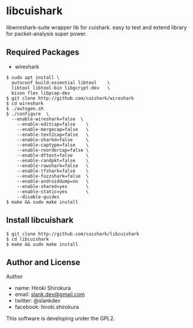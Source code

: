 
# libcuishark

libwireshark-suite wrapper lib for cuishark.
easy to test and extend library for packet-analysis super power.

## Required Packages

- wireshark

```
$ sudo apt install \
  autoconf build-essential libtool    \
  libtool libtool-bin libgcrypt-dev   \
  bison flex libpcap-dev
$ git clone http://github.com/cuishark/wireshark
$ cd wireshark
$ ./autogen.sh
$ ./configure  \
  --enable-wireshark=false  \
	--enable-editcap=false    \
	--enable-mergecap=false   \
	--enable-text2cap=false   \
	--enable-sharkd=false     \
	--enable-captype=false    \
	--enable-reordercap=false \
	--enable-dftest=false     \
	--enable-randpkt=false    \
	--enable-rawshark=false   \
	--enable-tfshark=false    \
	--enable-fuzzshark=false  \
	--enable-androiddump=no   \
	--enable-shared=yes       \
	--enable-static=yes       \
	--disable-guides
$ make && sudo make install
```

## Install libcuishark

```
$ git clone http://github.com/cuishark/libcuishark
$ cd libcuishark
$ make && sudo make install
```

## Author and License

Author
- name: Hiroki Shirokura
- email: slank.dev@gmail.com
- twitter: @slankdev
- facebook: hiroki.shirokura

This software is developing under the GPL2.

